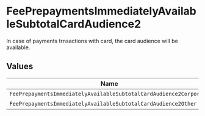 # FeePrepaymentsImmediatelyAvailableSubtotalCardAudience2

In case of payments trnsactions with card, the card audience will be available.


## Values

| Name                                                               | Value                                                              |
| ------------------------------------------------------------------ | ------------------------------------------------------------------ |
| `FeePrepaymentsImmediatelyAvailableSubtotalCardAudience2Corporate` | corporate                                                          |
| `FeePrepaymentsImmediatelyAvailableSubtotalCardAudience2Other`     | other                                                              |